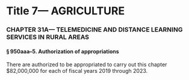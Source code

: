 
# Title 7— AGRICULTURE
### CHAPTER 31A— TELEMEDICINE AND DISTANCE LEARNING SERVICES IN RURAL AREAS
#### § 950aaa–5. Authorization of appropriations

There are authorized to be appropriated to carry out this chapter $82,000,000 for each of fiscal years 2019 through 2023.
